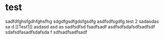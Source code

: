 # test
sadfdfghsfgdhfghsfhg sdgdfgsdfgdsfgsdfg asdfsdfsgdfg test 2 sadasdas sa d [[Test1]] asdasd asd as sadfsdfsd fsadfsadf asdfsdfsdafsdfsadfsdf sdafsdfasadfsdafsda f sdfsadfsadfsadf
